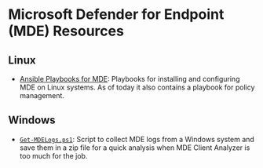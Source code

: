# Microsoft Defender for Endpoint (MDE) Resources

## Linux

- [Ansible Playbooks for MDE](https://github.com/davi-cruz/Security/tree/main/MDE/Linux/AnsiblePlaybooks): Playbooks for installing and configuring MDE on Linux systems. As of today it also contains a playbook for policy management.

## Windows

- [`Get-MDELogs.ps1`](https://github.com/davi-cruz/Security/tree/main/MDE/Windows/Get-MDELogs.ps1): Script to collect MDE logs from a Windows system and save them in a zip file for a quick analysis when MDE Client Analyzer is too much for the job.
